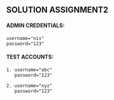 ## SOLUTION ASSIGNMENT2

#### ADMIN CREDENTIALS:
    username="nis"
    password="123"

#### TEST ACCOUNTS:
    1. username="abc"
       password="123"
    
    2. username="xyz"
       password="123"
